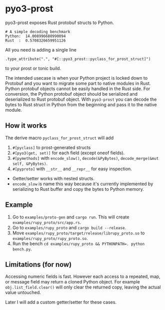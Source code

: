 # pyo3-prost

pyo3-prost exposes Rust protobuf structs to Python.

```
# A simple decoding benchmark
Python:  14.008996680990094
Rust  :  0.5708326659951126
```

All you need is adding a single line
```
.type_attribute(".", "#[::pyo3_prost::pyclass_for_prost_struct]")
```
to your prost or tonic build.


The intended usecase is when your Python project is locked down to Protobuf and you want to migrate some part to native modules in Rust.
Python protobuf objects cannot be easily handled in the Rust side.
For conversion, the Python protobuf object should be serialized and deserialized to Rust protobuf object.
With `pyo3-prost` you can decode the bytes to Rust struct in Python from the beginning and pass it to the native module.

## How it works

The derive macro `pyclass_for_prost_struct` will add
1. `#[pyclass]` to prost-generated structs
2. `#[pyo3(get, set)]` for each field (except oneof fields).
3. `#[pymethods]` with `encode_slow()`, `decode(&PyBytes)`, `decode_merge(&mut self, &PyBytes)`.
4. `#[pyproto]` with `__str__` and `__repr__` for easy inspection.

- Getter/setter works with nested structs.
- `encode_slow` is name this way because it's currently implemented by serializing to Rust buffer and copy the bytes to Python memory.

## Example

1. Go to `examples/proto-gen` and `cargo run`. This will create `examples/rupy_proto/src/app.rs`.
2. Go to `examples/rupy_proto` and `cargo build --release`.
3. Move `examples/rupy_proto/target/release/librupy_proto.so` to `examples/rupy_proto/rupy_proto.so`.
4. Run the bench `cd examples/rupy_proto && PYTHONPATH=. python bench.py`.

## Limitations (for now)
Accessing numeric fields is fast. However each access to a repeated, map, or message field may return a cloned Python object.
For example `obj.list_field.clear()` will only clear the returned copy, leaving the actual value untouched.

Later I will add a custom getter/setter for these cases.
